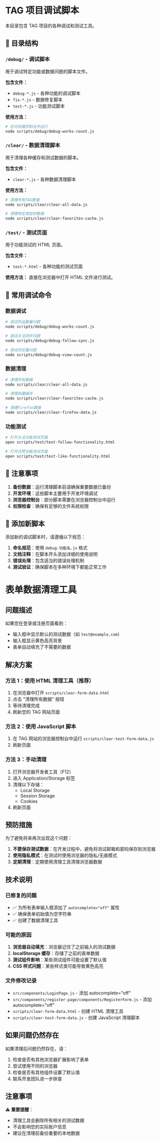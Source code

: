 # TAG 项目调试脚本

本目录包含 TAG 项目的各种调试和测试工具。

## 📁 目录结构

### `/debug/` - 调试脚本

用于调试特定功能或数据问题的脚本文件。

**包含文件：**

- `debug-*.js` - 各种功能的调试脚本
- `fix-*.js` - 数据修复脚本
- `test-*.js` - 功能测试脚本

**使用方法：**

```bash
# 在浏览器控制台中运行
node scripts/debug/debug-works-count.js
```

### `/clear/` - 数据清理脚本

用于清理各种缓存和测试数据的脚本。

**包含文件：**

- `clear-*.js` - 各种数据清理脚本

**使用方法：**

```bash
# 清理所有TAG数据
node scripts/clear/clear-all-data.js

# 清理特定类型的数据
node scripts/clear/clear-favorites-cache.js
```

### `/test/` - 测试页面

用于功能测试的 HTML 页面。

**包含文件：**

- `test-*.html` - 各种功能的测试页面

**使用方法：**
直接在浏览器中打开 HTML 文件进行测试。

## 🚀 常用调试命令

### 数据调试

```bash
# 调试作品数量问题
node scripts/debug/debug-works-count.js

# 调试关注同步问题
node scripts/debug/debug-follow-sync.js

# 调试浏览量问题
node scripts/debug/debug-view-count.js
```

### 数据清理

```bash
# 清理所有数据
node scripts/clear/clear-all-data.js

# 清理收藏缓存
node scripts/clear/clear-favorites-cache.js

# 清理Firefox数据
node scripts/clear/clear-firefox-data.js
```

### 功能测试

```bash
# 打开关注功能测试页面
open scripts/test/test-follow-functionality.html

# 打开点赞功能测试页面
open scripts/test/test-like-functionality.html
```

## 📝 注意事项

1. **备份数据**：运行清理脚本前请确保重要数据已备份
2. **开发环境**：这些脚本主要用于开发环境调试
3. **浏览器控制台**：部分脚本需要在浏览器控制台中运行
4. **权限检查**：确保有足够的文件系统权限

## 🔧 添加新脚本

添加新的调试脚本时，请遵循以下规范：

1. **命名规范**：使用 `debug-功能名.js` 格式
2. **文档注释**：在脚本开头添加详细的使用说明
3. **错误处理**：包含适当的错误处理机制
4. **测试验证**：确保脚本在多种环境下都能正常工作

# 表单数据清理工具

## 问题描述

如果您在登录或注册页面看到：

- 输入框中显示默认的测试数据（如 `test@example.com`）
- 输入框显示黄色高亮背景
- 表单自动填充了不需要的数据

## 解决方案

### 方法 1：使用 HTML 清理工具（推荐）

1. 在浏览器中打开 `scripts/clear-form-data.html`
2. 点击 "清理所有数据" 按钮
3. 等待清理完成
4. 刷新您的 TAG 网站页面

### 方法 2：使用 JavaScript 脚本

1. 在 TAG 网站的浏览器控制台中运行 `scripts/clear-test-form-data.js`
2. 刷新页面

### 方法 3：手动清理

1. 打开浏览器开发者工具（F12）
2. 进入 Application/Storage 标签
3. 清理以下存储：
   - Local Storage
   - Session Storage
   - Cookies
4. 刷新页面

## 预防措施

为了避免将来再次出现这个问题：

1. **不要保存测试数据**：在开发过程中，避免将测试邮箱和密码保存到浏览器
2. **使用隐私模式**：在测试时使用浏览器的隐私/无痕模式
3. **定期清理**：定期使用清理工具清理浏览器数据

## 技术说明

### 已修复的问题

- ✅ 为所有表单输入框添加了 `autocomplete="off"` 属性
- ✅ 确保表单初始值为空字符串
- ✅ 创建了数据清理工具

### 可能的原因

1. **浏览器自动填充**：浏览器记住了之前输入的测试数据
2. **localStorage 缓存**：存储了之前的表单数据
3. **测试组件影响**：某些测试组件可能设置了默认值
4. **CSS 样式问题**：某些样式类可能导致黄色高亮

### 文件修改记录

- `src/components/LoginPage.js` - 添加 autocomplete="off"
- `src/components/register-page/components/RegisterForm.js` - 添加 autocomplete="off"
- `scripts/clear-form-data.html` - 创建 HTML 清理工具
- `scripts/clear-test-form-data.js` - 创建 JavaScript 清理脚本

## 如果问题仍然存在

如果清理后问题仍然存在，请：

1. 检查是否有其他浏览器扩展影响了表单
2. 尝试使用不同的浏览器
3. 检查是否有其他组件设置了默认值
4. 联系开发团队进一步排查

## 注意事项

⚠️ **重要提醒**：

- 清理工具会删除所有相关的测试数据
- 不会影响您的实际账户信息
- 建议在清理前备份重要的本地数据

